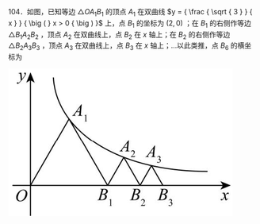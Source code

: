 104．如图，已知等边 $\triangle O A _ { 1 } B _ { 1 }$ 的顶点 $A _ { 1 }$ 在双曲线 $y = { \frac { \sqrt { 3 } } { x } } { \big ( } x > 0 { \big ) }$ 上，点 $B _ { 1 }$ 的坐标为 $\left( 2 , 0 \right)$ ；在 $B _ { 1 }$ 的右侧作等边$\triangle B _ { 1 } A _ { 2 } B _ { 2 }$ ，顶点 $A _ { 2 }$ 在双曲线上，点 $B _ { 2 }$ 在 $x$ 轴上；在 $B _ { 2 }$ 的右侧作等边 $\triangle B _ { 2 } A _ { 3 } B _ { 3 }$ ，顶点 $A _ { 3 }$ 在双曲线上，点 $B _ { 3 }$ 在 $x$ 轴上；…以此类推，点 $B _ { 6 }$ 的横坐标为

![](<../../qs_image_DB/专题1-4_一文搞定反比例函数7个模型，13类题型（解析版）_/d5655d2055807531bc8b8446505cb6ce0f63f9255b09ab7a5467558ce70248e3.jpg>)
